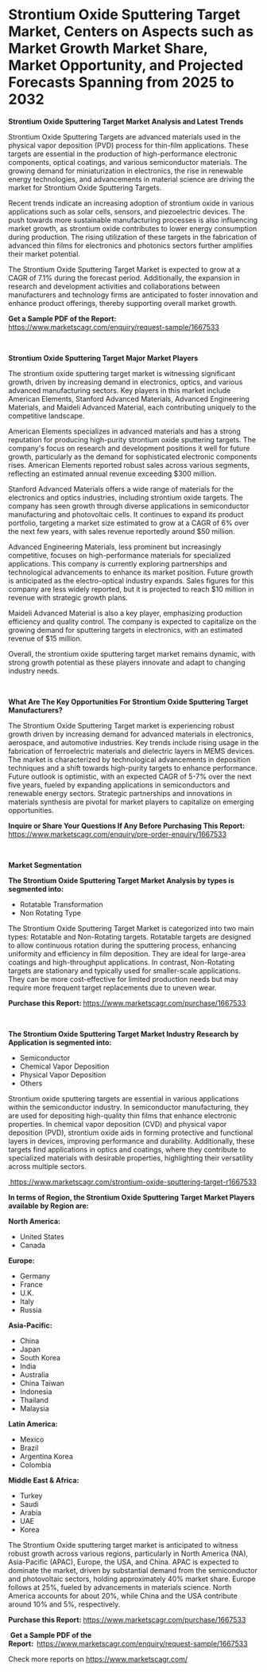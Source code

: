 <p><h1>Strontium Oxide Sputtering Target Market, Centers on Aspects such as Market Growth Market Share, Market Opportunity, and Projected Forecasts Spanning from 2025 to 2032</h1></p><p><strong>Strontium Oxide Sputtering Target Market Analysis and Latest Trends</strong></p>
<p><p>Strontium Oxide Sputtering Targets are advanced materials used in the physical vapor deposition (PVD) process for thin-film applications. These targets are essential in the production of high-performance electronic components, optical coatings, and various semiconductor materials. The growing demand for miniaturization in electronics, the rise in renewable energy technologies, and advancements in material science are driving the market for Strontium Oxide Sputtering Targets.</p><p>Recent trends indicate an increasing adoption of strontium oxide in various applications such as solar cells, sensors, and piezoelectric devices. The push towards more sustainable manufacturing processes is also influencing market growth, as strontium oxide contributes to lower energy consumption during production. The rising utilization of these targets in the fabrication of advanced thin films for electronics and photonics sectors further amplifies their market potential.</p><p>The Strontium Oxide Sputtering Target Market is expected to grow at a CAGR of 7.1% during the forecast period. Additionally, the expansion in research and development activities and collaborations between manufacturers and technology firms are anticipated to foster innovation and enhance product offerings, thereby supporting overall market growth.</p></p>
<p><strong>Get a Sample PDF of the Report:&nbsp;</strong> <a href="https://www.marketscagr.com/enquiry/request-sample/1667533?utm_campaign=2648&utm_medium=2&utm_source=Github&utm_content=ia&utm_term=08032025&utm_id=strontium-oxide-sputtering-target">https://www.marketscagr.com/enquiry/request-sample/1667533</a></p>
<p>&nbsp;</p>
<p><strong>Strontium Oxide Sputtering Target Major Market Players</strong></p>
<p><p>The strontium oxide sputtering target market is witnessing significant growth, driven by increasing demand in electronics, optics, and various advanced manufacturing sectors. Key players in this market include American Elements, Stanford Advanced Materials, Advanced Engineering Materials, and Maideli Advanced Material, each contributing uniquely to the competitive landscape.</p><p>American Elements specializes in advanced materials and has a strong reputation for producing high-purity strontium oxide sputtering targets. The company's focus on research and development positions it well for future growth, particularly as the demand for sophisticated electronic components rises. American Elements reported robust sales across various segments, reflecting an estimated annual revenue exceeding $300 million.</p><p>Stanford Advanced Materials offers a wide range of materials for the electronics and optics industries, including strontium oxide targets. The company has seen growth through diverse applications in semiconductor manufacturing and photovoltaic cells. It continues to expand its product portfolio, targeting a market size estimated to grow at a CAGR of 6% over the next few years, with sales revenue reportedly around $50 million.</p><p>Advanced Engineering Materials, less prominent but increasingly competitive, focuses on high-performance materials for specialized applications. This company is currently exploring partnerships and technological advancements to enhance its market position. Future growth is anticipated as the electro-optical industry expands. Sales figures for this company are less widely reported, but it is projected to reach $10 million in revenue with strategic growth plans.</p><p>Maideli Advanced Material is also a key player, emphasizing production efficiency and quality control. The company is expected to capitalize on the growing demand for sputtering targets in electronics, with an estimated revenue of $15 million.</p><p>Overall, the strontium oxide sputtering target market remains dynamic, with strong growth potential as these players innovate and adapt to changing industry needs.</p></p>
<p>&nbsp;</p>
<p><strong>What Are The Key Opportunities For Strontium Oxide Sputtering Target Manufacturers?</strong></p>
<p><p>The Strontium Oxide Sputtering Target market is experiencing robust growth driven by increasing demand for advanced materials in electronics, aerospace, and automotive industries. Key trends include rising usage in the fabrication of ferroelectric materials and dielectric layers in MEMS devices. The market is characterized by technological advancements in deposition techniques and a shift towards high-purity targets to enhance performance. Future outlook is optimistic, with an expected CAGR of 5-7% over the next five years, fueled by expanding applications in semiconductors and renewable energy sectors. Strategic partnerships and innovations in materials synthesis are pivotal for market players to capitalize on emerging opportunities.</p></p>
<p><strong>Inquire or Share Your Questions If Any Before Purchasing This Report:</strong> <a href="https://www.marketscagr.com/enquiry/pre-order-enquiry/1667533?utm_campaign=2648&utm_medium=2&utm_source=Github&utm_content=ia&utm_term=08032025&utm_id=strontium-oxide-sputtering-target">https://www.marketscagr.com/enquiry/pre-order-enquiry/1667533</a></p>
<p>&nbsp;</p>
<p><strong>Market Segmentation</strong></p>
<p><strong>The Strontium Oxide Sputtering Target Market Analysis by types is segmented into:</strong></p>
<p><ul><li>Rotatable Transformation</li><li>Non Rotating Type</li></ul></p>
<p><p>The Strontium Oxide Sputtering Target Market is categorized into two main types: Rotatable and Non-Rotating targets. Rotatable targets are designed to allow continuous rotation during the sputtering process, enhancing uniformity and efficiency in film deposition. They are ideal for large-area coatings and high-throughput applications. In contrast, Non-Rotating targets are stationary and typically used for smaller-scale applications. They can be more cost-effective for limited production needs but may require more frequent target replacements due to uneven wear.</p></p>
<p><strong>Purchase this Report:&nbsp;</strong><a href="https://www.marketscagr.com/purchase/1667533?utm_campaign=2648&utm_medium=2&utm_source=Github&utm_content=ia&utm_term=08032025&utm_id=strontium-oxide-sputtering-target">https://www.marketscagr.com/purchase/1667533</a></p>
<p>&nbsp;</p>
<p><strong>The Strontium Oxide Sputtering Target Market Industry Research by Application is segmented into:</strong></p>
<p><ul><li>Semiconductor</li><li>Chemical Vapor Deposition</li><li>Physical Vapor Deposition</li><li>Others</li></ul></p>
<p><p>Strontium oxide sputtering targets are essential in various applications within the semiconductor industry. In semiconductor manufacturing, they are used for depositing high-quality thin films that enhance electronic properties. In chemical vapor deposition (CVD) and physical vapor deposition (PVD), strontium oxide aids in forming protective and functional layers in devices, improving performance and durability. Additionally, these targets find applications in optics and coatings, where they contribute to specialized materials with desirable properties, highlighting their versatility across multiple sectors.</p></p>
<p><a href="https://www.marketscagr.com/strontium-oxide-sputtering-target-r1667533?utm_campaign=2648&utm_medium=2&utm_source=Github&utm_content=ia&utm_term=08032025&utm_id=strontium-oxide-sputtering-target">&nbsp;https://www.marketscagr.com/strontium-oxide-sputtering-target-r1667533</a></p>
<p><strong>In terms of Region, the Strontium Oxide Sputtering Target Market Players available by Region are:</strong></p>
<p>
    <p> <strong> North America: </strong>
        <ul>
            <li>United States</li>
            <li>Canada</li>
        </ul>
        </p> 
    <p> <strong> Europe: </strong>
        <ul>
            <li>Germany</li>
            <li>France</li>
            <li>U.K.</li>
            <li>Italy</li>
            <li>Russia</li>
        </ul>
        </p> 
    <p> <strong> Asia-Pacific: </strong>
        <ul>
            <li>China</li>
            <li>Japan</li>
            <li>South Korea</li>
            <li>India</li>
            <li>Australia</li>
            <li>China Taiwan</li>
            <li>Indonesia</li>
            <li>Thailand</li>
            <li>Malaysia</li>
        </ul>
        </p> 
    <p> <strong> Latin America: </strong>
        <ul>
            <li>Mexico</li>
            <li>Brazil</li>
            <li>Argentina Korea</li>
            <li>Colombia</li>
        </ul>
        </p> 
    <p> <strong> Middle East & Africa: </strong>
        <ul>
            <li>Turkey</li>
            <li>Saudi</li>
            <li>Arabia</li>
            <li>UAE</li>
            <li>Korea</li>
        </ul>
    </p>
    </p>
<p><p>The Strontium Oxide sputtering target market is anticipated to witness robust growth across various regions, particularly in North America (NA), Asia-Pacific (APAC), Europe, the USA, and China. APAC is expected to dominate the market, driven by substantial demand from the semiconductor and photovoltaic sectors, holding approximately 40% market share. Europe follows at 25%, fueled by advancements in materials science. North America accounts for about 20%, while China and the USA contribute around 10% and 5%, respectively.</p></p>
<p><strong>Purchase this Report: </strong><a href="https://www.marketscagr.com/purchase/1667533?utm_campaign=2648&utm_medium=2&utm_source=Github&utm_content=ia&utm_term=08032025&utm_id=strontium-oxide-sputtering-target">https://www.marketscagr.com/purchase/1667533</a></p>
<p>&nbsp;<strong>Get a Sample PDF of the Report:&nbsp;&nbsp;</strong><a href="https://www.marketscagr.com/enquiry/request-sample/1667533?utm_campaign=2648&utm_medium=2&utm_source=Github&utm_content=ia&utm_term=08032025&utm_id=strontium-oxide-sputtering-target">https://www.marketscagr.com/enquiry/request-sample/1667533</a></p>
<p><strong></strong></p>
<p>Check more reports on <a href="https://www.marketscagr.com/?utm_campaign=2648&utm_medium=2&utm_source=Github&utm_content=ia&utm_term=08032025&utm_id=strontium-oxide-sputtering-target">https://www.marketscagr.com/</a></p>